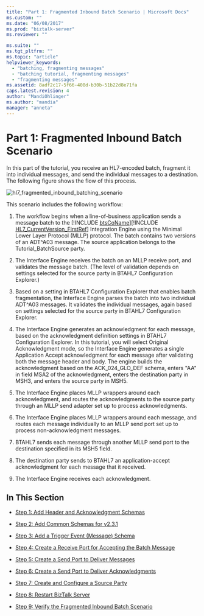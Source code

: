 ```yaml
---
title: "Part 1: Fragmented Inbound Batch Scenario | Microsoft Docs"
ms.custom: ""
ms.date: "06/08/2017"
ms.prod: "biztalk-server"
ms.reviewer: ""

ms.suite: ""
ms.tgt_pltfrm: ""
ms.topic: "article"
helpviewer_keywords: 
  - "batching, fragmenting messages"
  - "batching tutorial, fragmenting messages"
  - "fragmenting messages"
ms.assetid: 8adf2c17-5f66-408d-b30b-51b22d8e71fa
caps.latest.revision: 4
author: "MandiOhlinger"
ms.author: "mandia"
manager: "anneta"
---
```

# Part 1: Fragmented Inbound Batch Scenario
In this part of the tutorial, you receive an HL7-encoded batch, fragment it into individual messages, and send the individual messages to a destination. The following figure shows the flow of this process.  
  
 ![](../../adapters-and-accelerators/accelerator-hl7/media/hl7-fragmented-inbound-batching-scenario.gif "hl7_fragmented_inbound_batching_scenario")  
  
 This scenario includes the following workflow:  
  
1. The workflow begins when a line-of-business application sends a message batch to the [!INCLUDE [btsCoName](../../includes/btsconame-md.md)][!INCLUDE [HL7_CurrentVersion_FirstRef](../../includes/hl7-currentversion-firstref-md.md)] Integration Engine using the Minimal Lower Layer Protocol (MLLP) protocol. The batch contains two versions of an ADT^A03 message. The source application belongs to the Tutorial_BatchSource party.  
  
2. The Interface Engine receives the batch on an MLLP receive port, and validates the message batch. (The level of validation depends on settings selected for the source party in BTAHL7 Configuration Explorer.)  
  
3. Based on a setting in BTAHL7 Configuration Explorer that enables batch fragmentation, the Interface Engine parses the batch into two individual ADT^A03 messages. It validates the individual messages, again based on settings selected for the source party in BTAHL7 Configuration Explorer.  
  
4. The Interface Engine generates an acknowledgment for each message, based on the acknowledgment definition settings in BTAHL7 Configuration Explorer. In this tutorial, you will select Original Acknowledgment mode, so the Interface Engine generates a single Application Accept acknowledgment for each message after validating both the message header and body. The engine builds the acknowledgment based on the ACK_024_GLO_DEF schema, enters "AA" in field MSA2 of the acknowledgment, enters the destination party in MSH3, and enters the source party in MSH5.  
  
5. The Interface Engine places MLLP wrappers around each acknowledgment, and routes the acknowledgments to the source party through an MLLP send adapter set up to process acknowledgments.  
  
6. The Interface Engine places MLLP wrappers around each message, and routes each message individually to an MLLP send port set up to process non-acknowledgment messages.  
  
7. BTAHL7 sends each message through another MLLP send port to the destination specified in its MSH5 field.  
  
8. The destination party sends to BTAHL7 an application-accept acknowledgment for each message that it received.  
  
9. The Interface Engine receives each acknowledgment.  
  
## In This Section  
  
-   [Step 1: Add Header and Acknowledgment Schemas](../../adapters-and-accelerators/accelerator-hl7/step-1-add-header-and-acknowledgment-schemas.md)  
  
-   [Step 2: Add Common Schemas for v2.3.1](../../adapters-and-accelerators/accelerator-hl7/step-2-add-common-schemas-for-v2-3-1.md)  
  
-   [Step 3: Add a Trigger Event (Message) Schema](../../adapters-and-accelerators/accelerator-hl7/step-3-add-a-trigger-event-message-schema.md)  
  
-   [Step 4: Create a Receive Port for Accepting the Batch Message](../../adapters-and-accelerators/accelerator-hl7/step-4-create-a-receive-port-for-accepting-the-batch-message.md)  
  
-   [Step 5: Create a Send Port to Deliver Messages](../../adapters-and-accelerators/accelerator-hl7/step-5-create-a-send-port-to-deliver-messages.md)  
  
-   [Step 6: Create a Send Port to Deliver Acknowledgments](../../adapters-and-accelerators/accelerator-hl7/step-6-create-a-send-port-to-deliver-acknowledgments.md)  
  
-   [Step 7: Create and Configure a Source Party](../../adapters-and-accelerators/accelerator-hl7/step-7-create-and-configure-a-source-party.md)  
  
-   [Step 8: Restart BizTalk Server](../../adapters-and-accelerators/accelerator-hl7/step-8-restart-biztalk-server.md)  
  
-   [Step 9: Verify the Fragmented Inbound Batch Scenario](../../adapters-and-accelerators/accelerator-hl7/step-9-verify-the-fragmented-inbound-batch-scenario.md)